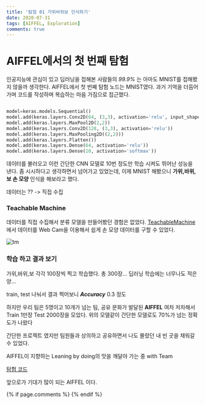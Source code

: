 ```yaml
---
title: '탐험 01 가위바위보 인식하기'
date: 2020-07-31
tags: [AIFFEL, Exploration]
comments: true
---
```


# **AIFFEL에서의 첫 번째 탐험**

인공지능에 관심이 있고 딥러닝을 접해본 사람들의 *99.9%* 는 아마도 MNIST를 접해봤지 않을까 생각한다.
AIFFEL에서 첫 번째 탐험 노드는 MNIST였다. 과거 기억을 더듬어 가며 코드를 작성하며 복습하는 마음 가짐으로 접근했다.

```python

model=keras.models.Sequential()
model.add(keras.layers.Conv2D(64, (3,3), activation='relu', input_shape=(28,28,1)))
model.add(keras.layers.MaxPool2D(2,2))
model.add(keras.layers.Conv2D(128, (3,3), activation='relu'))
model.add(keras.layers.MaxPooling2D((2,2)))
model.add(keras.layers.Flatten())
model.add(keras.layers.Dense(64, activation='relu'))
model.add(keras.layers.Dense(10, activation='softmax'))

```

데이터를 불러오고 이런 간단한 CNN 모델로 10번 정도만 학습 시켜도 뛰어난 성능을 낸다. 좀 시시하다고 생각하면서 넘어가고 있었는데, 이제 MNIST 해봤으니 **가위,바위,보 손 모양** 인식을 해보라고 했다. 

데이터는 ?? -> 직접 수집

### **Teachable Machine**

데이터를 직접 수집해서 분류 모델을 만들어봤던 경험은 없었다. 
[TeachableMachine](https://teachablemachine.withgoogle.com/train/image)에서 데이터를 Web Cam을 이용해서 쉽게 손 모양 데이터를 구할 수 있었다. 

![tm](https://user-images.githubusercontent.com/60789129/89010522-b589c600-d349-11ea-97d8-94198357b8db.png)


### **학습 하고 결과 보기**

가위,바위,보 각각 100장씩 찍고 학습했다. 총 300장... 딥러닝 학습에는 너무나도 적은 양... 

train, test 나눠서 결과 찍어보니 ***Accuracy*** 0.3 정도

하지만 우리 팀은 5명이고 10개가 넘는 팀, 공유 문화가 발달된 **AIFFEL** 여차 저차해서  Train 1만장 Test 2000장을 모았다. 위의 모델같이 간단한 모델로도 70%가 넘는 정확도가 나왔다

간단한 프로젝트 였지만 팀원들과 상의하고 공유하면서 나도 몰랐던 내 빈 곳을 채워갈 수 있었다.

AIFFEL이 지향하는 Leaning by doing의 맛을 깨달아 가는 중
with Team

[탐험 코드]('https://github.com/Jungminchae/rock_paper_scissor_classification)

앞으로가 기대가 많이 되는 AIFFEL 이다.

{% if page.comments %} 
 {% endif %}